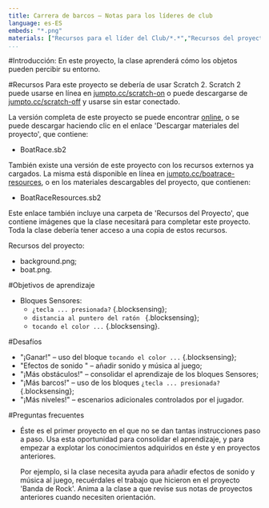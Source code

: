 ```yaml
---
title: Carrera de barcos — Notas para los líderes de club
language: es-ES
embeds: "*.png"
materials: ["Recursos para el líder del Club/*.*","Recursos del proyecto/*.*"]
...
```


#Introducción:
En este proyecto, la clase aprenderá cómo los objetos pueden percibir su entorno.

#Recursos
Para este proyecto se debería de usar Scratch 2. Scratch 2 puede usarse en línea en [jumpto.cc/scratch-on](http://jumpto.cc/scratch-on) o puede descargarse de [jumpto.cc/scratch-off](http://jumpto.cc/scratch-off) y usarse sin estar conectado.

La versión completa de este proyecto se puede encontrar <a href="http://scratch.mit.edu/projects/63957956/#editor">online</a>, o se puede descargar haciendo clic en el enlace 'Descargar materiales del proyecto', que contiene:

+ BoatRace.sb2

También existe una versión de este proyecto con los recursos externos ya cargados. La misma está disponible en línea en [jumpto.cc/boatrace-resources](http://jumpto.cc/boatrace-resources), o en los materiales descargables del proyecto, que contienen:

+ BoatRaceResources.sb2 

Este enlace también incluye una carpeta de 'Recursos del Proyecto', que contiene imágenes que la clase necesitará para completar este proyecto. Toda la clase debería tener acceso a una copia de estos recursos.

Recursos del proyecto:
+ background.png;
+ boat.png.

#Objetivos de aprendizaje
+ Bloques Sensores:
	+ `¿tecla ... presionada?` {.blocksensing};
	+ `distancia al puntero del ratón ` {.blocksensing};
	+ `tocando el color ...` {.blocksensing}.

#Desafíos
+ "¡Ganar!" – uso del bloque `tocando el color ...` {.blocksensing};
+ "Efectos de sonido " – añadir sonido y música al juego;
+ "¡Más obstáculos!" – consolidar el aprendizaje de los bloques Sensores;
+ "¡Más barcos!" – uso de los bloques `¿tecla ... presionada?` {.blocksensing};
+ "¡Más niveles!" – escenarios adicionales controlados por el jugador.

#Preguntas frecuentes
+ Éste es el primer proyecto en el que no se dan tantas instrucciones paso a paso. Usa esta oportunidad para consolidar el aprendizaje, y para empezar a explotar los conocimientos adquiridos en éste y en proyectos anteriores. 

	Por ejemplo, si la clase necesita ayuda para añadir efectos de sonido y música al juego, recuérdales el trabajo que hicieron en el proyecto 'Banda de Rock'. Anima a la clase a que revise sus notas de proyectos anteriores cuando necesiten orientación.

